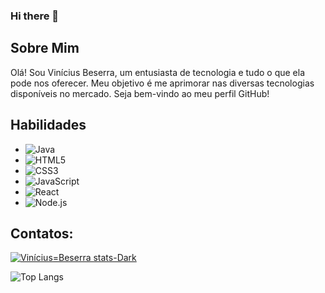 ### Hi there 👋

## Sobre Mim

Olá! Sou Vinícius Beserra, um entusiasta de tecnologia e tudo o que ela pode nos oferecer. Meu objetivo é me aprimorar nas diversas tecnologias disponíveis no mercado. Seja bem-vindo ao meu perfil GitHub!

## Habilidades
- ![Java](https://img.shields.io/badge/Java-007396?logo=java&logoColor=white&style=flat)
- ![HTML5](https://img.shields.io/badge/HTML5-E34F26?logo=html5&logoColor=white&style=flat)
- ![CSS3](https://img.shields.io/badge/CSS3-1572B6?logo=css3&logoColor=white&style=flat)
- ![JavaScript](https://img.shields.io/badge/JavaScript-F7DF1E?logo=javascript&logoColor=black&style=flat)
- ![React](https://img.shields.io/badge/React-61DAFB?logo=react&logoColor=white&style=flat)
- ![Node.js](https://img.shields.io/badge/Node.js-339933?logo=node.js&logoColor=white&style=flat)



## Contatos:

[![Vinícius=Beserra stats-Dark](https://github-readme-stats.vercel.app/api?username=ViniciusBeserraA&show_icons=true&theme=dark#gh-dark-mode-only)](https://github.com/anuraghazra/github-readme-stats#gh-dark-mode-only)

 ![Top Langs](https://github-readme-stats.vercel.app/api/top-langs/?username=ViniciusBeserraA&layout=compact&theme=dark#gh-dark-mode-only)



